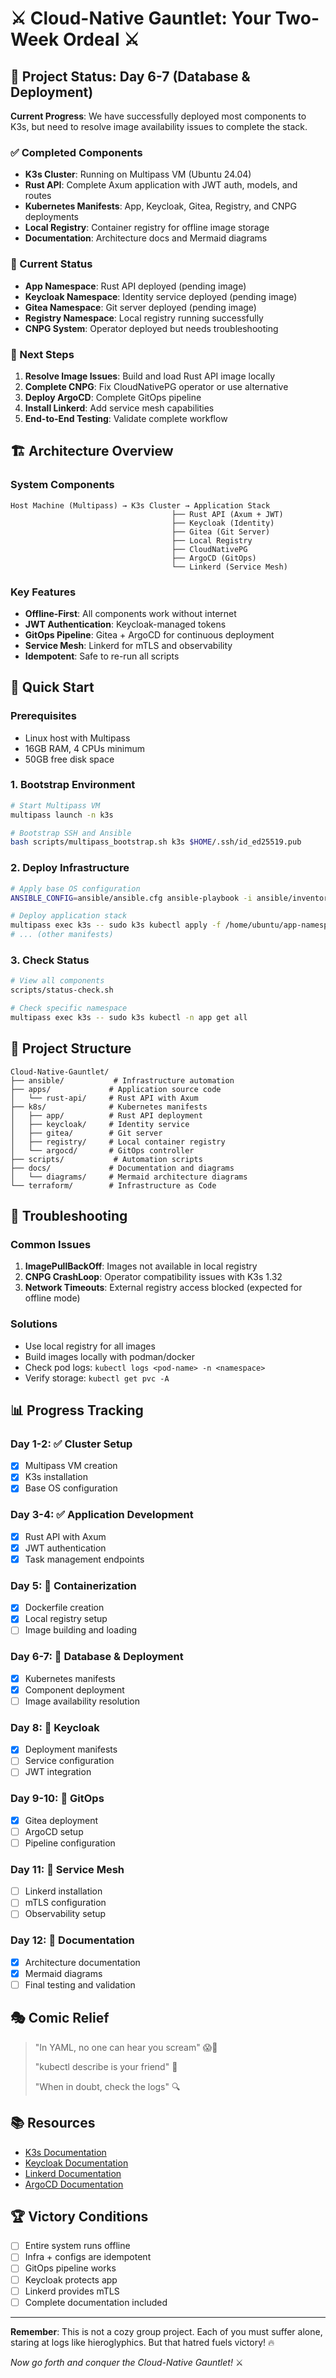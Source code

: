 # ⚔️ Cloud-Native Gauntlet: Your Two-Week Ordeal ⚔️

## 🎯 Project Status: Day 6-7 (Database & Deployment)

**Current Progress**: We have successfully deployed most components to K3s, but need to resolve image availability issues to complete the stack.

### ✅ Completed Components
- **K3s Cluster**: Running on Multipass VM (Ubuntu 24.04)
- **Rust API**: Complete Axum application with JWT auth, models, and routes
- **Kubernetes Manifests**: App, Keycloak, Gitea, Registry, and CNPG deployments
- **Local Registry**: Container registry for offline image storage
- **Documentation**: Architecture docs and Mermaid diagrams

### 🔄 Current Status
- **App Namespace**: Rust API deployed (pending image)
- **Keycloak Namespace**: Identity service deployed (pending image)
- **Gitea Namespace**: Git server deployed (pending image)
- **Registry Namespace**: Local registry running successfully
- **CNPG System**: Operator deployed but needs troubleshooting

### 🚧 Next Steps
1. **Resolve Image Issues**: Build and load Rust API image locally
2. **Complete CNPG**: Fix CloudNativePG operator or use alternative
3. **Deploy ArgoCD**: Complete GitOps pipeline
4. **Install Linkerd**: Add service mesh capabilities
5. **End-to-End Testing**: Validate complete workflow

## 🏗️ Architecture Overview

### System Components
```
Host Machine (Multipass) → K3s Cluster → Application Stack
                                    ├── Rust API (Axum + JWT)
                                    ├── Keycloak (Identity)
                                    ├── Gitea (Git Server)
                                    ├── Local Registry
                                    ├── CloudNativePG
                                    ├── ArgoCD (GitOps)
                                    └── Linkerd (Service Mesh)
```

### Key Features
- **Offline-First**: All components work without internet
- **JWT Authentication**: Keycloak-managed tokens
- **GitOps Pipeline**: Gitea + ArgoCD for continuous deployment
- **Service Mesh**: Linkerd for mTLS and observability
- **Idempotent**: Safe to re-run all scripts

## 🚀 Quick Start

### Prerequisites
- Linux host with Multipass
- 16GB RAM, 4 CPUs minimum
- 50GB free disk space

### 1. Bootstrap Environment
```bash
# Start Multipass VM
multipass launch -n k3s

# Bootstrap SSH and Ansible
bash scripts/multipass_bootstrap.sh k3s $HOME/.ssh/id_ed25519.pub
```

### 2. Deploy Infrastructure
```bash
# Apply base OS configuration
ANSIBLE_CONFIG=ansible/ansible.cfg ansible-playbook -i ansible/inventory.ini ansible/playbooks/base.yml

# Deploy application stack
multipass exec k3s -- sudo k3s kubectl apply -f /home/ubuntu/app-namespace.yaml
# ... (other manifests)
```

### 3. Check Status
```bash
# View all components
scripts/status-check.sh

# Check specific namespace
multipass exec k3s -- sudo k3s kubectl -n app get all
```

## 📁 Project Structure

```
Cloud-Native-Gauntlet/
├── ansible/           # Infrastructure automation
├── apps/             # Application source code
│   └── rust-api/     # Rust API with Axum
├── k8s/              # Kubernetes manifests
│   ├── app/          # Rust API deployment
│   ├── keycloak/     # Identity service
│   ├── gitea/        # Git server
│   ├── registry/     # Local container registry
│   └── argocd/       # GitOps controller
├── scripts/           # Automation scripts
├── docs/             # Documentation and diagrams
│   └── diagrams/     # Mermaid architecture diagrams
└── terraform/        # Infrastructure as Code
```

## 🔧 Troubleshooting

### Common Issues
1. **ImagePullBackOff**: Images not available in local registry
2. **CNPG CrashLoop**: Operator compatibility issues with K3s 1.32
3. **Network Timeouts**: External registry access blocked (expected for offline mode)

### Solutions
- Use local registry for all images
- Build images locally with podman/docker
- Check pod logs: `kubectl logs <pod-name> -n <namespace>`
- Verify storage: `kubectl get pvc -A`

## 📊 Progress Tracking

### Day 1-2: ✅ Cluster Setup
- [x] Multipass VM creation
- [x] K3s installation
- [x] Base OS configuration

### Day 3-4: ✅ Application Development
- [x] Rust API with Axum
- [x] JWT authentication
- [x] Task management endpoints

### Day 5: 🔄 Containerization
- [x] Dockerfile creation
- [x] Local registry setup
- [ ] Image building and loading

### Day 6-7: 🔄 Database & Deployment
- [x] Kubernetes manifests
- [x] Component deployment
- [ ] Image availability resolution

### Day 8: 🔄 Keycloak
- [x] Deployment manifests
- [ ] Service configuration
- [ ] JWT integration

### Day 9-10: 🔄 GitOps
- [x] Gitea deployment
- [ ] ArgoCD setup
- [ ] Pipeline configuration

### Day 11: 🔄 Service Mesh
- [ ] Linkerd installation
- [ ] mTLS configuration
- [ ] Observability setup

### Day 12: 🔄 Documentation
- [x] Architecture documentation
- [x] Mermaid diagrams
- [ ] Final testing and validation

## 🎭 Comic Relief

> "In YAML, no one can hear you scream" 😱📄
> 
> "kubectl describe is your friend" 🙏
> 
> "When in doubt, check the logs" 🔍

## 📚 Resources

- [K3s Documentation](https://docs.k3s.io/)
- [Keycloak Documentation](https://www.keycloak.org/documentation)
- [Linkerd Documentation](https://linkerd.io/docs/)
- [ArgoCD Documentation](https://argo-cd.readthedocs.io/)

## 🏆 Victory Conditions

- [ ] Entire system runs offline
- [ ] Infra + configs are idempotent
- [ ] GitOps pipeline works
- [ ] Keycloak protects app
- [ ] Linkerd provides mTLS
- [ ] Complete documentation included

---

**Remember**: This is not a cozy group project. Each of you must suffer alone, staring at logs like hieroglyphics. But that hatred fuels victory! 🔥

*Now go forth and conquer the Cloud-Native Gauntlet!* ⚔️
